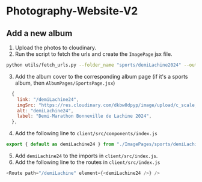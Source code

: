 # Photography-Website-V2

## Add a new album 
1. Upload the photos to cloudinary. 
2. Run the script to fetch the urls and create the `ImagePage` jsx file. 
```bash
python utils/fetch_urls.py --folder_name "sports/demiLachine2024" --output_file "client/src/components/ImagePages/sports/demiLachine24.jsx" --save_to_jsx --alt "demiLachine2024" --reverse
```
3. Add the album cover to the corresponding album page (if it's a sports album, then `AlbumPages/SportsPage.jsx`)
```js
  {
    link: "/demiLachine24",
    imgSrc: "https://res.cloudinary.com/dkbw0dpyp/image/upload/c_scale,w_768/v1728657691/sports/demiLachine2024/biudyberdonphkfzygkx.jpg",
    alt: "demiLachine24",
    label: "Demi-Marathon Bonneville de Lachine 2024",
  },
```
4. Add the following line to `client/src/components/index.js`
```js
export { default as demiLachine24 } from "./ImagePages/sports/demiLachine24"
```
5. Add `demiLachine24` to the imports in `client/src/index.js`.
6. Add the following line to the routes in `client/src/index.js`
```js
<Route path="/demiLachine" element={<demiLachine24 />} />
```

